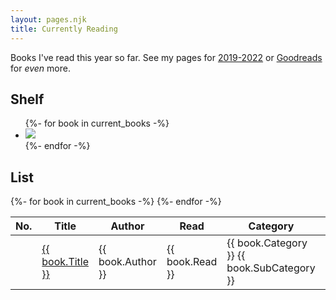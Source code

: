 ```yaml
---
layout: pages.njk
title: Currently Reading
---
```

Books I've read this year so far. See my pages for [2019-2022](/../books) or [Goodreads](https://www.goodreads.com/user/show/768192-jlord) for _even_ more.

<h2 id="book-shelf">Shelf</h2>

<ul class="book-shelf-container">
  {%- for book in current_books -%}
    <li><a href="{{ book.GoodreadsURL }}">
      <img class="book" src="{{ book.CoverURL }}">
    </a></li>
  {%- endfor -%}
</ul>

<h2 id="book-shelf">List</h2>

<div class="book-list-container">
  <table>
    <thead>
      <tr>
        <th>No.</th><th>Title</th><th>Author</th><th>Read</th><th>Category</th><th>Rating</th>
      </tr>
    </thead>
    <tbody>
      {%- for book in current_books -%}
      <tr>
        <td class="table-row-number"></td><td><a href="{{ book.GoodreadsURL }}">{{ book.Title }}</a></td><td>{{ book.Author }}</td><td>{{ book.Read }}</td><td>{{ book.Category }} <span class="meta-text">{{ book.SubCategory }}</span></td><td class="center">{{ book.Rating }}/5</td>
      </tr>
      {%- endfor -%}
    </tbody>
  </table>
</div>
